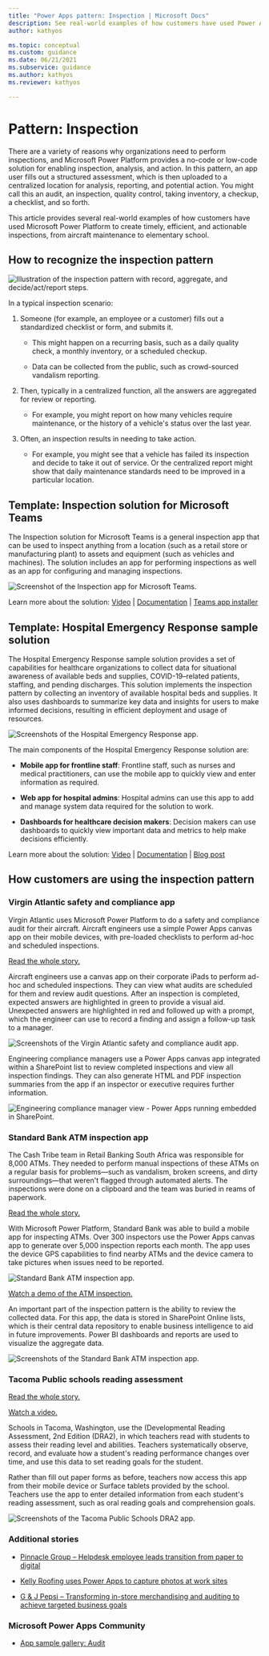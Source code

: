 ```yaml
---
title: "Power Apps pattern: Inspection | Microsoft Docs"
description: See real-world examples of how customers have used Power Apps to create timely, efficient, and actionable inspections, from aircraft maintenance to elementary school.
author: kathyos

ms.topic: conceptual
ms.custom: guidance
ms.date: 06/21/2021
ms.subservice: guidance
ms.author: kathyos
ms.reviewer: kathyos

---
```


# Pattern: Inspection

There are a variety of reasons why organizations need to perform inspections,
and Microsoft Power Platform provides a no-code or low-code solution for enabling
inspection, analysis, and action. In this pattern, an app user fills out a
structured assessment, which is then uploaded to a centralized location for
analysis, reporting, and potential action. You might call this an audit, an
inspection, quality control, taking inventory, a checkup, a checklist, and so forth.

This article provides several real-world examples of how customers have used
Microsoft Power Platform to create timely, efficient, and actionable inspections, from
aircraft maintenance to elementary school.

## How to recognize the inspection pattern

![Illustration of the inspection pattern with record, aggregate, and decide/act/report steps.](media/inspection-illustration.png "Illustration of the inspection pattern with record, aggregate, and decide/act/report steps")

In a typical inspection scenario:

1. Someone (for example, an employee or a customer) fills out a standardized
    checklist or form, and submits it.

    - This might happen on a recurring basis, such as a daily quality check, a
        monthly inventory, or a scheduled checkup.

    - Data can be collected from the public, such as crowd-sourced vandalism
        reporting.

1. Then, typically in a centralized function, all the answers are aggregated
    for review or reporting.

    - For example, you might report on how many vehicles require maintenance,
        or the history of a vehicle's status over the last year.

1. Often, an inspection results in needing to take action.

    - For example, you might see that a vehicle has failed its inspection and
        decide to take it out of service. Or the centralized report might show that daily
        maintenance standards need to be improved in a particular location.

## Template: Inspection solution for Microsoft Teams

The Inspection solution for Microsoft Teams is a general inspection app that can be used to inspect anything from a location (such as a retail store or manufacturing plant) to assets and equipment (such as vehicles and machines). The solution includes an app for performing inspections as well as an app for configuring and managing inspections.

![Screenshot of the Inspection app for Microsoft Teams.](media/review-inspection.png "Screenshot of the Inspection app for Microsoft Teams")

Learn more about the solution:  [Video](https://aka.ms/TeamsInspectionVideo) |  [Documentation](https://github.com/microsoft/teams-powerapps-app-templates/tree/main/Inspection) |  [Teams app installer](https://aka.ms/TeamsInspection)

## Template: Hospital Emergency Response sample solution

The Hospital Emergency Response sample solution provides a set of capabilities
for healthcare organizations to collect data for situational awareness of
available beds and supplies, COVID-19&ndash;related patients, staffing, and pending
discharges. This solution implements the inspection pattern by collecting an
inventory of available hospital beds and supplies. It also uses dashboards to
summarize key data and insights for users to make informed decisions, resulting
in efficient deployment and usage of resources.

![Screenshots of the Hospital Emergency Response app.](media/hospital-emergency-response-app.png "Screenshots of the Hospital Emergency Response app")

The main components of the Hospital Emergency Response solution are:

- **Mobile app for frontline staff**: Frontline staff, such as nurses and
    medical practitioners, can use the mobile app to quickly view and enter
    information as required.

- **Web app for hospital admins**: Hospital admins can use this app to add and
    manage system data required for the solution to work.

- **Dashboards for healthcare decision makers**: Decision makers can use dashboards to quickly
    view important data and metrics to help make decisions efficiently.

Learn more about the solution: [Video](https://youtu.be/Dg-i3F9G01I) | [Documentation](../../sample-apps/emergency-response/overview.md) | [Blog post](https://powerapps.microsoft.com/blog/emergency-response-solution-a-microsoft-power-platform-solution-for-healthcare-emergency-response/)

## How customers are using the inspection pattern

### Virgin Atlantic safety and compliance app

Virgin Atlantic uses Microsoft Power Platform to do a safety and compliance audit for
their aircraft. Aircraft engineers use a simple Power Apps canvas app on their
mobile devices, with pre-loaded checklists to perform ad-hoc and scheduled
inspections.

[Read the whole story.](https://powerapps.microsoft.com/blog/virgin-atlantic-drives-agile-wins-for-mobile-workforce-with-the-power-platform/)

Aircraft engineers use a canvas app on their corporate iPads to perform ad-hoc
and scheduled inspections. They can view what audits are scheduled for them and review audit questions. After an inspection is completed, expected answers are
highlighted in green to provide a visual aid. Unexpected answers are highlighted
in red and followed up with a prompt, which the engineer can use to record a finding
and assign a follow-up task to a manager.

![Screenshots of the Virgin Atlantic safety and compliance audit app.](media/virgin-atlantic-aircraft-inspection.png "Screenshots of the Virgin Atlantic safety and compliance audit app")

Engineering compliance managers use a Power Apps canvas app integrated within a
SharePoint list to review completed inspections and view all inspection
findings. They can also generate HTML and PDF inspection summaries from the app
if an inspector or executive requires further information.

![Engineering compliance manager view - Power Apps running embedded in SharePoint.](media/virgin-atlantic-audit-summary.jpg "Engineering compliance manager view - Power Apps running embedded in SharePoint")

### Standard Bank ATM inspection app

The Cash Tribe team in Retail Banking South Africa was responsible for 8,000
ATMs. They needed to perform manual inspections of these ATMs on a regular basis
for problems&mdash;such as vandalism, broken screens, and dirty surroundings&mdash;that weren't flagged through automated alerts. The inspections were done on a clipboard
and the team was buried in reams of paperwork.

[Read the whole story.](https://powerapps.microsoft.com/blog/standard-bank-south-africa-creates-a-center-of-excellence-for-the-power-platform/)

With Microsoft Power Platform, Standard Bank was able to build a mobile app for inspecting
ATMs. Over 300 inspectors use the Power Apps canvas app to generate over 5,000
inspection reports each month. The app uses the device GPS capabilities to find
nearby ATMs and the device camera to take pictures when issues need to be
reported.

![Standard Bank ATM inspection app.](media/standard-bank-atm-app-blurred.png "Standard Bank ATM inspection app")

[Watch a demo of the ATM inspection.](https://youtu.be/-JRUIA8ItWE?t=1469)

An important part of the inspection pattern is the ability to review the
collected data. For this app, the data is stored in SharePoint Online lists,
which is their central data repository to enable business intelligence to aid in
future improvements. Power BI dashboards and reports are used to visualize the
aggregate data.

![Screenshots of the Standard Bank ATM inspection app.](media/standard-bank-atm-audit.jpg "Screenshots of the Standard Bank ATM inspection app")

### Tacoma Public schools reading assessment

[Read the whole story.](https://powerapps.microsoft.com/blog/assistant-principal-builds-power-platform-solution-to-improve-reading-assessments/)

[Watch a video.](https://www.youtube.com/watch?v=v5xWpOT1V78)

Schools in Tacoma, Washington, use the (Developmental Reading Assessment, 2nd
Edition (DRA2), in which teachers read with students to assess their reading level and
abilities. Teachers systematically observe, record, and evaluate how a student's
reading performance changes over time, and use this data to set reading goals
for the student.

Rather than fill out paper forms as before, teachers now access this app from
their mobile device or Surface tablets provided by the school. Teachers use the
app to enter detailed information from each student's reading assessment, such
as oral reading goals and comprehension goals.

![Screenshots of the Tacoma Public Schools DRA2 app.](media/tacoma-schools-dra-app.png "Screenshots of the Tacoma Public Schools DRA2 app")

### Additional stories

- [Pinnacle Group – Helpdesk employee leads transition from paper to digital](https://powerapps.microsoft.com/blog/pinnacle-group/)

- [Kelly Roofing uses Power Apps to capture photos at work sites](https://powerapps.microsoft.com/blog/kellyroofing/)
- [G & J Pepsi – Transforming in-store merchandising and auditing to achieve targeted business goals](https://customers.microsoft.com/story/gj-pepsi-consumer-goods-powerapps)

### Microsoft Power Apps Community

- [App sample gallery: Audit](https://powerusers.microsoft.com/t5/forums/searchpage/tab/message?advanced=false&allow_punctuation=false&filter=location&location=forum-board:AppFeedbackGallery&q=audit)
